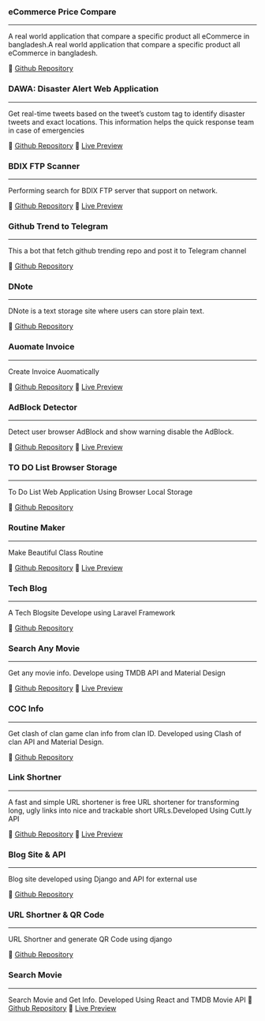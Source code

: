 ###  eCommerce Price Compare
---
A real world application that compare a specific product all eCommerce
in bangladesh.A real world application that compare a specific product all
eCommerce in bangladesh.

:file_folder: [Github Repository](https://github.com/smdedar/flask-basic-ecommerce-price-compare)

###  DAWA: Disaster Alert Web Application
---
Get real-time tweets based on the tweet’s custom tag to identify disaster tweets
and exact locations. This information helps the quick response team in case of
emergencies

:file_folder: [Github Repository](https://github.com/devded/Location-Checker/) 
:link: [Live Preview](https://devded.github.io/Location-Checker/)


###  BDIX FTP Scanner
---
Performing search for BDIX FTP server that support on network.

:file_folder: [Github Repository](https://github.com/smdedar/bdftpscan)
:link: [Live Preview](https://ftpscan.github.io/)


###  Github Trend to Telegram
---
This a bot that fetch github trending repo and post it to Telegram channel

:file_folder: [Github Repository](https://repl.it/@devded/GitHub-Trend-2O#main.py) 


###  DNote
---
DNote is a text storage site where users can store plain text.

:file_folder: [Github Repository](https://github.com/smdedar/DNote)


###  Auomate Invoice
---
Create Invoice Auomatically

:file_folder: [Github Repository](https://github.com/smdedar/Automated-Invoice)
:link: [Live Preview](https://smdedar.github.io/Automated-Invoice/)

###  AdBlock Detector
---
Detect user browser AdBlock and show warning disable the AdBlock.

:file_folder: [Github Repository](https://github.com/smdedar/AdBlock-Detector)
:link: [Live Preview](https://smdedar.github.io/AdBlock-Detector/)

###  TO DO List Browser Storage
---
To Do List Web Application Using Browser Local Storage

:file_folder: [Github Repository](https://github.com/smdedar/ToDoList-LocalStorage)

###  Routine Maker
---
Make Beautiful Class Routine

:file_folder: [Github Repository](https://github.com/smdedar/RoutineMaker)
:link: [Live Preview](https://smdedar.github.io/RoutineMaker/)

###  Tech Blog
---
A Tech Blogsite Develope using Laravel Framework

:file_folder: [Github Repository](https://github.com/smdedar/blog_tech)

###  Search Any Movie
---
Get any movie info. Develope using TMDB API and Material Design

:file_folder: [Github Repository](https://github.com/smdedar/DMDB)
:link: [Live Preview](https://smdedar.github.io/DMDB/index2.html)

###  COC Info
---
Get clash of clan game clan info from clan ID. Developed using Clash of clan API and Material Design.

:file_folder: [Github Repository](https://github.com/smdedar/clash-of-clan-Info)

###  Link Shortner
---
A fast and simple URL shortener is free URL shortener for transforming long,
ugly links into nice and trackable short URLs.Developed Using Cutt.ly API

:file_folder: [Github Repository](https://github.com/smdedar/Link-Shortener)
:link: [Live Preview](https://smdedar.github.io/Link-Shortener/)

###  Blog Site & API
---
Blog site developed using Django and API for external use

:file_folder: [Github Repository](https://github.com/smdedar/blogsite-django)

###  URL Shortner & QR Code
---

URL Shortner and generate QR Code using django

:file_folder: [Github Repository](https://github.com/smdedar/link_shortner_django)

###  Search Movie
---

Search Movie and Get Info. Developed Using React and TMDB Movie API
:file_folder: [Github Repository](https://github.com/smdedar/Search-Movie)
:link: [Live Preview](https://nostalgic-jones-f00089.netlify.app/)
